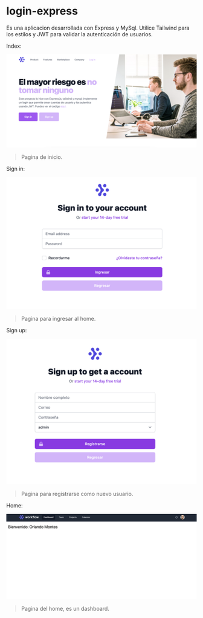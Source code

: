 # login-express
Es una aplicacion desarrollada con Express y MySql. Utilice Tailwind para los estilos y JWT para validar la autenticación de usuarios.

Index:

![](https://github.com/OrlandoMts/login-express/blob/master/ss/index.png)

> Pagina de inicio.

Sign in:

![](https://github.com/OrlandoMts/login-express/blob/master/ss/signin.png)

> Pagina para ingresar al home.

Sign up:

![](https://github.com/OrlandoMts/login-express/blob/master/ss/signup.png)

> Pagina para registrarse como nuevo usuario.

Home:

![](https://github.com/OrlandoMts/login-express/blob/master/ss/home.png)

> Pagina del home, es un dashboard.
